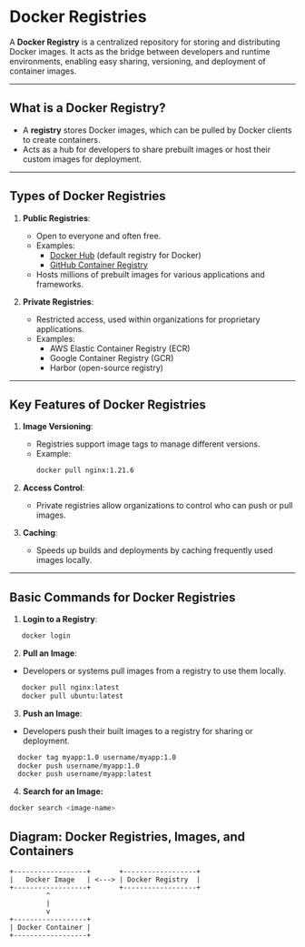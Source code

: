 # Docker Registries

A **Docker Registry** is a centralized repository for storing and distributing Docker images. It acts as the bridge between developers and runtime environments, enabling easy sharing, versioning, and deployment of container images.

---

## **What is a Docker Registry?**

- A **registry** stores Docker images, which can be pulled by Docker clients to create containers.
- Acts as a hub for developers to share prebuilt images or host their custom images for deployment.

---

## **Types of Docker Registries**

1. **Public Registries**:
   - Open to everyone and often free.
   - Examples:
     - [Docker Hub](https://hub.docker.com) (default registry for Docker)
     - [GitHub Container Registry](https://github.com/features/packages)
   - Hosts millions of prebuilt images for various applications and frameworks.

2. **Private Registries**:
   - Restricted access, used within organizations for proprietary applications.
   - Examples:
     - AWS Elastic Container Registry (ECR)
     - Google Container Registry (GCR)
     - Harbor (open-source registry)

---

## **Key Features of Docker Registries**

1. **Image Versioning**:
   - Registries support image tags to manage different versions.
   - Example:
     ```bash
     docker pull nginx:1.21.6
     ```

2. **Access Control**:
   - Private registries allow organizations to control who can push or pull images.

3. **Caching**:
   - Speeds up builds and deployments by caching frequently used images locally.

---

## **Basic Commands for Docker Registries**

1. **Login to a Registry**:
```bash
   docker login

```

2. **Pull an Image**:
- Developers or systems pull images from a registry to use them locally.
```bash
   docker pull nginx:latest
   docker pull ubuntu:latest

```

3. **Push an Image**:
- Developers push their built images to a registry for sharing or deployment.
```bash
  docker tag myapp:1.0 username/myapp:1.0
  docker push username/myapp:1.0 
  docker push username/myapp:latest

```

4. **Search for an Image:**

```bash
docker search <image-name>
```

## Diagram: Docker Registries, Images, and Containers

```plaintext
+------------------+       +------------------+
|   Docker Image   | <---> | Docker Registry  |
+------------------+       +------------------+
         ^
         |
         v
+------------------+
| Docker Container |
+------------------+
